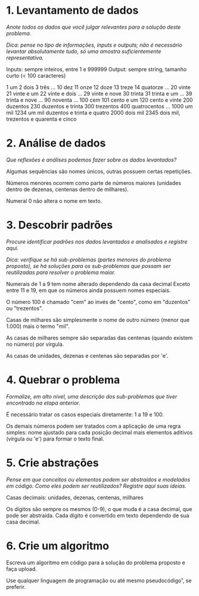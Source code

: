 # 1. Levantamento de dados

_Anote todos os dados que você julgar relevantes para a solução deste problema._

_Dica: pense no tipo de informações, inputs e outputs; não é necessário levantar absolutamente tudo, só uma amostra suficientemente representativa._

Inputs: sempre inteiros, entre 1 e 999999
Output: sempre string, tamanho curto (< 100 caracteres)

1 um
2 dois
3 três
...
10 dez
11 onze
12 doze
13 treze
14 quatorze
...
20 vinte
21 vinte e um
22 vinte e dois
...
29 vinte e nove
30 trinta
31 trinta e um
...
39 trinta e nove
...
90 noventa
...
100 cem
101 cento e um
120 cento e vinte
200 duzentos
230 duzentos e trinta
300 trezentos
400 quatrocentos
...
1000 um mil
1234 um mil duzentos e trinta e quatro
2000 dois mil
2345 dois mil, trezentos e quarenta e cinco


# 2. Análise de dados

_Que reflexões e análises podemos fazer sobre os dados levantados?_

Algumas sequências são nomes únicos, outras possuem certas repetições.

Números menores ocorrem como parte de números maiores (unidades dentro de dezenas, centenas dentro de milhares).

Numeral 0 não altera o nome em texto.


# 3. Descobrir padrões

_Procure identificar padrões nos dados levantados e analisados e registre aqui._

_Dica: verifique se há sub-problemas (partes menores do problema proposto), se há soluções para os sub-problemas que possam ser reutilizadas para resolver o problema maior._

Numerais de 1 a 9 tem nome alterado dependendo da casa decimal Exceto entre 11 e 19, em que os números ainda possuem nomes especiais.

O número 100 é chamado "cem" ao invés de "cento", como em "duzentos" ou "trezentos".

Casas de milhares são simplesmente o nome de outro número (menor que 1.000) mais o termo "mil".

As casas de milhares sempre são separadas das centenas (quando existem no número) por vírgula.

As casas de unidades, dezenas e centenas são separadas por 'e'.

# 4. Quebrar o problema

_Formalize, em alto nível, uma descrição dos sub-problemas que tiver encontrado na etapa anterior._

É necessário tratar os casos especiais diretamente: 1 a 19 e 100.

Os demais números podem ser tratados com a aplicação de uma regra simples: nome ajustado para cada posição decimal mais elementos aditivos (vírgula ou 'e') para formar o texto final.

# 5. Crie abstrações

_Pense em que conceitos ou elementos podem ser abstraídos e modelados em código. Como eles podem ser reutilizados? Registre aqui suas ideias._

Casas decimais: unidades, dezenas, centenas, milhares

Os dígitos são sempre os mesmos (0-9), o que muda é a casa decimal, que pode ser abstraída. Cada dígito é convertido em texto dependendo de sua casa decimal.


# 6. Crie um algoritmo

Escreva um algoritmo em código para a solução do problema proposto e faça upload.

Use qualquer linguagem de programação ou até mesmo pseudocódigo¹, se preferir. 

